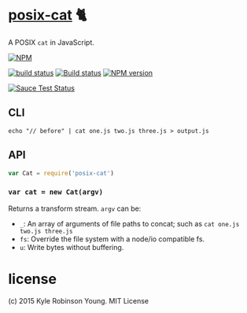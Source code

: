 # [posix-cat](http://pubs.opengroup.org/onlinepubs/9699919799/utilities/cat.html) :cat2:

A POSIX `cat` in JavaScript.

[![NPM](https://nodei.co/npm/posix-cat.png?downloads=true&downloadRank=true&stars=true)](https://nodei.co/npm/posix-cat/)

[![build status](https://secure.travis-ci.org/shama/posix-cat.svg)](https://travis-ci.org/shama/posix-cat)
[![Build status](https://ci.appveyor.com/api/projects/status/c15rf5fkw1g1cfqd)](https://ci.appveyor.com/project/shama/posix-cat)
[![NPM version](https://badge.fury.io/js/posix-cat.svg)](https://badge.fury.io/js/posix-cat)

<!-- [![browser support][https://ci.testling.com/shama/posix-cat.png]][https://ci.testling.com/shama/posix-cat] -->
[![Sauce Test Status](https://saucelabs.com/browser-matrix/shama.svg)](https://saucelabs.com/u/shama)

## CLI

```shell
echo "// before" | cat one.js two.js three.js > output.js
```

## API

```js
var Cat = require('posix-cat')
```

### `var cat = new Cat(argv)`
Returns a transform stream. `argv` can be:

* `_`: An array of arguments of file paths to concat; such as `cat one.js two.js three.js`
* `fs`: Override the file system with a node/io compatible fs.
* `u`: Write bytes without buffering.

# license
(c) 2015 Kyle Robinson Young. MIT License
